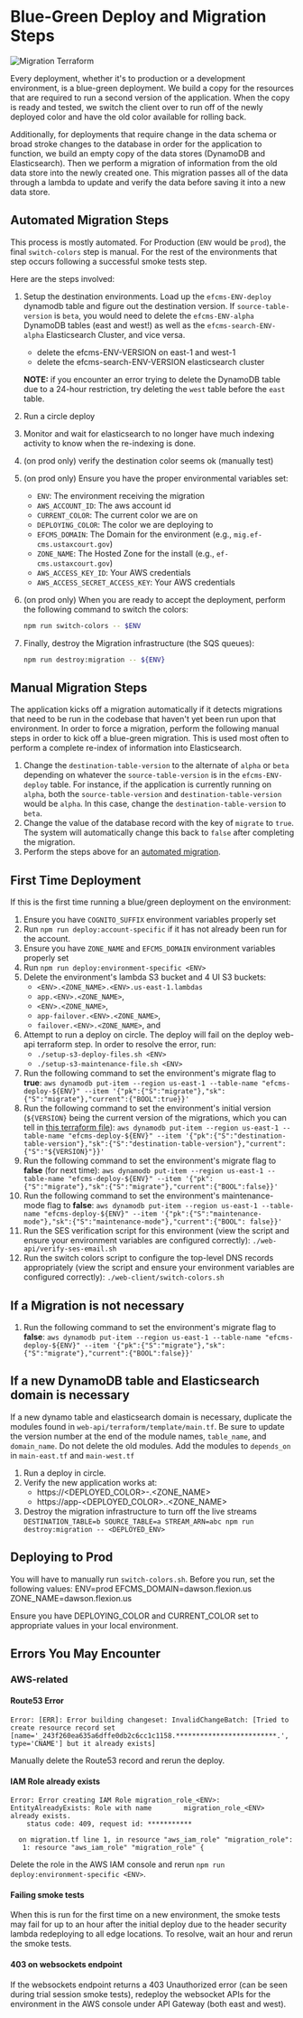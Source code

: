 # Blue-Green Deploy and Migration Steps

![Migration Terraform](https://user-images.githubusercontent.com/1868782/117465361-9f83e400-af1f-11eb-8844-b14fefa2c3d2.png)

Every deployment, whether it's to production or a development environment, is a blue-green deployment. We build a copy for the resources that are required to run a second version of the application. When the copy is ready and tested, we switch the client over to run off of the newly deployed color and have the old color available for rolling back.

Additionally, for deployments that require change in the data schema or broad stroke changes to the database in order for the application to function, we build an empty copy of the data stores (DynamoDB and Elasticsearch). Then we perform a migration of information from the old data store into the newly created one. This migration passes all of the data through a lambda to update and verify the data before saving it into a new data store.

## Automated Migration Steps

This process is mostly automated. For Production (`ENV` would be `prod`), the final `switch-colors` step is manual. For the rest of the environments that step occurs following a successful smoke tests step.

Here are the steps involved:

1. Setup the destination environments.  Load up the `efcms-ENV-deploy` dynamodb table and figure out the destination version.  If `source-table-version` is `beta`, you would need to delete the `efcms-ENV-alpha` DynamoDB tables (east and west!) as well as the `efcms-search-ENV-alpha` Elasticsearch Cluster, and vice versa.

    - delete the efcms-ENV-VERSION on east-1 and west-1
    - delete the efcms-search-ENV-VERSION elasticsearch cluster

    **NOTE:** if you encounter an error trying to delete the DynamoDB table due to a 24-hour restriction, try deleting the `west` table before the `east` table.

2. Run a circle deploy

3. Monitor and wait for elasticsearch to no longer have much indexing activity to know when the re-indexing is done.

4. (on prod only) verify the destination color seems ok (manually test)

5. (on prod only) Ensure you have the proper environmental variables set:
   - `ENV`: The environment receiving the migration
   - `AWS_ACCOUNT_ID`: The aws account id
   - `CURRENT_COLOR`: The current color we are on
   - `DEPLOYING_COLOR`: The color we are deploying to
   - `EFCMS_DOMAIN`: The Domain for the environment (e.g., `mig.ef-cms.ustaxcourt.gov`)
   - `ZONE_NAME`: The Hosted Zone for the install (e.g., `ef-cms.ustaxcourt.gov`)
   - `AWS_ACCESS_KEY_ID`: Your AWS credentials
   - `AWS_ACCESS_SECRET_ACCESS_KEY`: Your AWS credentials

6. (on prod only) When you are ready to accept the deployment, perform the following command to switch the colors:

    ```bash
    npm run switch-colors -- $ENV

7. Finally, destroy the Migration infrastructure (the SQS queues):

    ```bash
    npm run destroy:migration -- ${ENV}

    ```

## Manual Migration Steps

The application kicks off a migration automatically if it detects migrations that need to be run in the codebase that haven't yet been run upon that environment. In order to force a migration, perform the following manual steps in order to kick off a blue-green migration. This is used most often to perform a complete re-index of information into Elasticsearch.

1. Change the `destination-table-version` to the alternate of `alpha` or `beta` depending on whatever the `source-table-version` is in the `efcms-ENV-deploy` table. For instance, if the application is currently running on `alpha`, both the `source-table-version` and `destination-table-version` would be `alpha`. In this case, change the `destination-table-version` to `beta`.
2. Change the value of the database record with the key of `migrate` to `true`. The system will automatically change this back to `false` after completing the migration.
3. Perform the steps above for an [automated migration](#automated-migration-steps).

## First Time Deployment

If this is the first time running a blue/green deployment on the environment:

1. Ensure you have `COGNITO_SUFFIX` environment variables properly set
2. Run `npm run deploy:account-specific` if it has not already been run for the account.
3. Ensure you have `ZONE_NAME` and `EFCMS_DOMAIN` environment variables properly set
4. Run `npm run deploy:environment-specific <ENV>`
5. Delete the environment's lambda S3 bucket and 4 UI S3 buckets:
   - `<ENV>.<ZONE_NAME>.<ENV>.us-east-1.lambdas`
   - `app.<ENV>.<ZONE_NAME>`,
   - `<ENV>.<ZONE_NAME>`,
   - `app-failover.<ENV>.<ZONE_NAME>`,
   - `failover.<ENV>.<ZONE_NAME>`, and
6. Attempt to run a deploy on circle. The deploy will fail on the deploy web-api terraform step. In order to resolve the error, run:
   -  `./setup-s3-deploy-files.sh <ENV>`
   -  `./setup-s3-maintenance-file.sh <ENV>`
7. Run the following command to set the environment's migrate flag to **true**:
    ```aws dynamodb put-item --region us-east-1 --table-name "efcms-deploy-${ENV}" --item '{"pk":{"S":"migrate"},"sk":{"S":"migrate"},"current":{"BOOL":true}}'```
8. Run the following command to set the environment's initial version (`${VERSION}` being the current version of the migrations, which you can tell in [this terraform file](web-api/terraform/template/main.tf)):
    ```aws dynamodb put-item --region us-east-1 --table-name "efcms-deploy-${ENV}" --item '{"pk":{"S":"destination-table-version"},"sk":{"S":"destination-table-version"},"current":{"S":"${VERSION}"}}'```
9. Run the following command to set the environment's migrate flag to **false** (for next time):
    ```aws dynamodb put-item --region us-east-1 --table-name "efcms-deploy-${ENV}" --item '{"pk":{"S":"migrate"},"sk":{"S":"migrate"},"current":{"BOOL":false}}'```
10. Run the following command to set the environment's maintenance-mode flag to **false**:
    ```aws dynamodb put-item --region us-east-1 --table-name "efcms-deploy-${ENV}" --item '{"pk":{"S":"maintenance-mode"},"sk":{"S":"maintenance-mode"},"current":{"BOOL": false}}'```
11. Run the SES verification script for this environment (view the script and ensure your environment variables are configured correctly):
    ```./web-api/verify-ses-email.sh```
12. Run the switch colors script to configure the top-level DNS records appropriately (view the script and ensure your environment variables are configured correctly):
    ```./web-client/switch-colors.sh```


## If a Migration is not necessary

1. Run the following command to set the environment's migrate flag to **false**:
    ```aws dynamodb put-item --region us-east-1 --table-name "efcms-deploy-${ENV}" --item '{"pk":{"S":"migrate"},"sk":{"S":"migrate"},"current":{"BOOL":false}}'```

## If a new DynamoDB table and Elasticsearch domain is necessary

If a new dynamo table and elasticsearch domain is necessary, duplicate the modules found in `web-api/terraform/template/main.tf`. Be sure to update the version number at the end of the module names, `table_name`, and `domain_name`. Do not delete the old modules. Add the modules to `depends_on` in `main-east.tf` and `main-west.tf`

1. Run a deploy in circle.
2. Verify the new application works at:
   - https://<DEPLOYED_COLOR>-<ENV>.<ZONE_NAME>
   - https://app-<DEPLOYED_COLOR>.<ENV>.<ZONE_NAME>
3. Destroy the migration infrastructure to turn off the live streams
   `DESTINATION_TABLE=b SOURCE_TABLE=a STREAM_ARN=abc npm run destroy:migration -- <DEPLOYED_ENV>`

## Deploying to Prod

You will have to manually run `switch-colors.sh`. Before you run, set the following values:
   ENV=prod
   EFCMS_DOMAIN=dawson.flexion.us
   ZONE_NAME=dawson.flexion.us

Ensure you have DEPLOYING_COLOR and CURRENT_COLOR set to appropriate values in your local environment.

## Errors You May Encounter

### AWS-related

#### Route53 Error

```
Error: [ERR]: Error building changeset: InvalidChangeBatch: [Tried to create resource record set [name='_243f260ea635a6dffe0db2c6cc1c1158.*************************.', type='CNAME'] but it already exists]
```
Manually delete the Route53 record and rerun the deploy.


#### IAM Role already exists

```
Error: Error creating IAM Role migration_role_<ENV>: EntityAlreadyExists: Role with name 		migration_role_<ENV> already exists.
	status code: 409, request id: ***********

  on migration.tf line 1, in resource "aws_iam_role" "migration_role":
   1: resource "aws_iam_role" "migration_role" {
```

Delete the role in the AWS IAM console and rerun `npm run deploy:environment-specific <ENV>`.

#### Failing smoke tests

When this is run for the first time on a new environment, the smoke tests may fail for up to an hour after the initial deploy due to the header security lambda redeploying to all edge locations. To resolve, wait an hour and rerun the smoke tests.

#### 403 on websockets endpoint

If the websockets endpoint returns a 403 Unauthorized error (can be seen during trial session smoke tests), redeploy the websocket APIs for the environment in the AWS console under API Gateway (both east and west).
